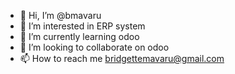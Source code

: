 - 👋 Hi, I’m @bmavaru
- 👀 I’m interested in ERP system
- 🌱 I’m currently learning odoo
- 💞️ I’m looking to collaborate on odoo
- 📫 How to reach me bridgettemavaru@gmail.com

<!---
bmavaru/bmavaru is a ✨ special ✨ repository because its `README.md` (this file) appears on your GitHub profile.
You can click the Preview link to take a look at your changes.
--->

